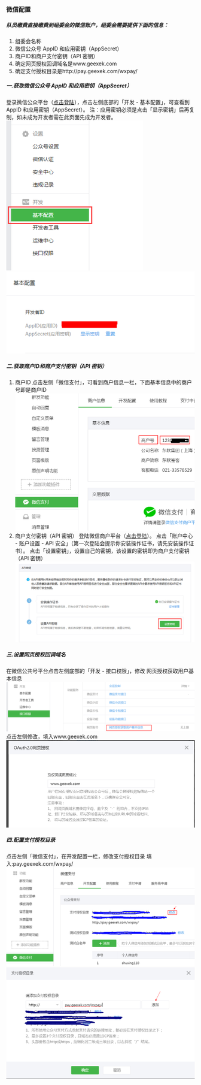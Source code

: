 ### 微信配置
##### 队员缴费直接缴费到组委会的微信账户，组委会需要提供下面的信息：
 1. 组委会名称
 2. 微信公众号 AppID 和应用密钥（AppSecret）
 3. 商户ID和商户支付密钥（API 密钥）
 4. 确定网页授权回调域名是www.geexek.com
 5. 确定支付授权目录是http://pay.geexek.com/wxpay/

##### 一.获取微信公众号 AppID 和应用密钥（AppSecret）
登录微信公众平台（[点击登陆](http://mp.weixin.qq.com/)），点击左侧底部的「开发 - 基本配置」，可查看到 AppID 和应用密钥（AppSecret）。
注：应用密钥必须是点击「显示密钥」后再复制，如未成为开发者需在此页面先成为开发者。
![基本配置位置图](img/jiben.png "基本配置位置图")
![AppID和AppSecret](img/appid.png "AppID和AppSecret")

##### 二.获取商户ID和商户支付密钥（API 密钥）
1. 商户ID
  点击左侧「微信支付」，可看到商户信息一栏，下面基本信息中的商户号即是商户ID
  ![商户信息](img/wxpay.jpg "商户信息")
2. 商户支付密钥（API 密钥）
   登陆微信商户平台（[点击登陆](http://pay.weixin.qq.com/)）。
   点击「账户中心 - 账户设置 - API 安全」（第一次登陆会提示你安装操作证书，请先安装操作证书）。
   点击「设置密钥」，设置自己的密钥，该设置的密钥即为商户支付密钥（API 密钥）
   ![商户支付密钥](img/shmy.png "商户支付密钥")

##### 三.设置网页授权回调域名
在微信公共号平台点击左侧底部的「开发 - 接口权限」，修改 网页授权获取用户基本信息
![网页授权获取用户基本信息](img/jkqx.png "网页授权获取用户基本信息")
点击左侧修改，填入www.geexek.com
![网页授权配置](img/wysq.png "网页授权配置")
##### 四.配置支付授权目录

点击左侧「微信支付」，在开发配置一栏，修改支付授权目录
填入:pay.geexek.com/wxpay/
 ![支付授权目录](img/zfsq.png "支付授权目录")
 ![修改](img/zfml.png "修改支付授权目录")

